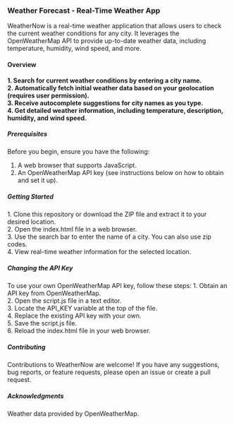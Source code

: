 <h3>Weather Forecast - Real-Time Weather App</h3>

WeatherNow is a real-time weather application that allows users to check the current weather conditions for any city. It leverages the OpenWeatherMap API to provide up-to-date weather data, including temperature, humidity, wind speed, and more.

<h4>Overview</h4><b>
1. Search for current weather conditions by entering a city name.<br>
2. Automatically fetch initial weather data based on your geolocation (requires user permission).<br>
3. Receive autocomplete suggestions for city names as you type.<br>
4. Get detailed weather information, including temperature, description, humidity, and wind speed.
</b>
<h5>Prerequisites</h5>

Before you begin, ensure you have the following:

1. A web browser that supports JavaScript.<br>
2. An OpenWeatherMap API key (see instructions below on how to obtain and set it up).

<h5>Getting Started</h5>
1. Clone this repository or download the ZIP file and extract it to your desired location.<br>
2. Open the index.html file in a web browser.<br>
3. Use the search bar to enter the name of a city. You can also use zip codes.<br>
4. View real-time weather information for the selected location.<br>

<h5>Changing the API Key</h5>
To use your own OpenWeatherMap API key, follow these steps:
1. Obtain an API key from OpenWeatherMap.<br>
2. Open the script.js file in a text editor.<br>
3. Locate the API_KEY variable at the top of the file.<br>
4. Replace the existing API key with your own.<br>
5. Save the script.js file.<br>
6. Reload the index.html file in your web browser.

<h5>Contributing</h5>
Contributions to WeatherNow are welcome! If you have any suggestions, bug reports, or feature requests, please open an issue or create a pull request.

<h5>Acknowledgments</h5>
Weather data provided by OpenWeatherMap.

